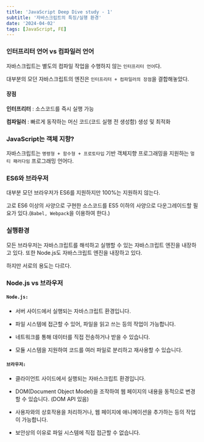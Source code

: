```yaml
---
title: 'JavaScript Deep Dive study - 1'
subtitle: '자바스크립트의 특징/실행 환경'
date: '2024-04-02'
tags: [JavaScript, FE]
---
```


### 인터프리터 언어 vs 컴파일러 언어

자바스크립트는 별도의 컴파일 작업을 수행하지 않는 `인터프리터 언어`다. 

대부분의 모던 자바스크립트의 엔진은 `인터프리터 + 컴파일러의 장점`을 결합해놓았다.

#### 장점

**인터프리터** : 소스코드를 즉시 실행 가능

**컴파일러** : 빠르게 동작하는 머신 코드(코드 실행 전 생성함) 생성 및 최적화

### JavaScript는 객체 지향?

자바스크립트는 `명령형 + 함수형 + 프로토타입` 기반 객체지향 프로그래밍을 지원하는 `멀티 패러다임` 프로그래밍 언어다.

### ES6와 브라우저

대부분 모던 브라우저가 ES6를 지원하지만 100%는 지원하지 않는다.

고로 ES6 이상의 사양으로 구현한 소스코드를 ES5 이하의 사양으로 다운그레이드할 필요가 있다.(`Babel, Webpack`을 이용하여 한다.)

### 실행환경

모든 브라우저는 자바스크립트를 해석하고 실행할 수 있는 자바스크립트 엔진을 내장하고 있다.
또한 Node.js도 자바스크립트 엔진을 내장하고 있다. 

하지만 서로의 용도는 다르다. 

### Node.js vs 브라우저 

#### `Node.js:`

- 서버 사이드에서 실행되는 자바스크립트 환경입니다.

- 파일 시스템에 접근할 수 있어, 파일을 읽고 쓰는 등의 작업이 가능합니다.

- 네트워크를 통해 데이터를 직접 전송하거나 받을 수 있습니다.
  
- 모듈 시스템을 지원하여 코드를 여러 파일로 분리하고 재사용할 수 있습니다.
  
#### `브라우저:`

- 클라이언트 사이드에서 실행되는 자바스크립트 환경입니다.
  
- DOM(Document Object Model)을 조작하여 웹 페이지의 내용을 동적으로 변경할 수 있습니다. (DOM API 있음)
  
- 사용자와의 상호작용을 처리하거나, 웹 페이지에 애니메이션을 추가하는 등의 작업이 가능합니다.
  
- 보안상의 이유로 파일 시스템에 직접 접근할 수 없습니다.